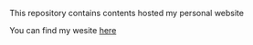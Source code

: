 This repository contains contents hosted my personal website

You can find my wesite [here](www.ethansjpark.github.io)

